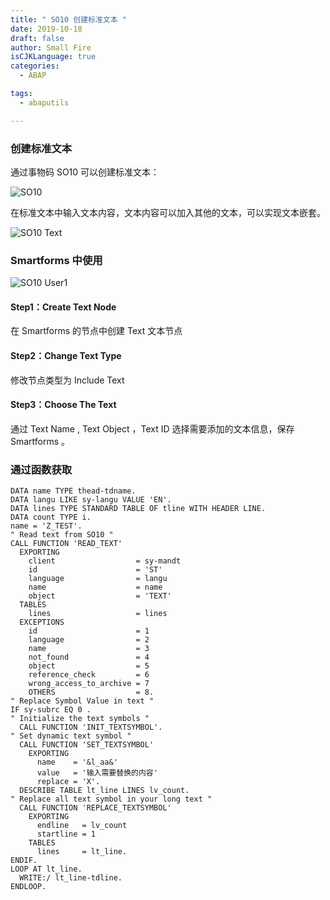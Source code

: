 ```yaml
---
title: " SO10 创建标准文本 "
date: 2019-10-18
draft: false
author: Small Fire
isCJKLanguage: true
categories: 
  - ABAP

tags: 
  - abaputils

---
```


### 创建标准文本

通过事物码 SO10 可以创建标准文本：

![SO10](/images/ABAP/SO10.png)

在标准文本中输入文本内容，文本内容可以加入其他的文本，可以实现文本嵌套。

![SO10 Text](/images/ABAP/SO10_1.png)

### Smartforms 中使用

![SO10 User1](/images/ABAP/SO10_2.png)

#### Step1：Create Text Node

在 Smartforms 的节点中创建 Text 文本节点

#### Step2：Change Text Type

修改节点类型为 Include Text 

#### Step3：Choose The Text

通过 Text Name , Text Object ，Text ID 选择需要添加的文本信息，保存 Smartforms 。

### 通过函数获取

```ABAP
DATA name TYPE thead-tdname.
DATA langu LIKE sy-langu VALUE 'EN'.
DATA lines TYPE STANDARD TABLE OF tline WITH HEADER LINE.
DATA count TYPE i.
name = 'Z_TEST'.
" Read text from SO10 "
CALL FUNCTION 'READ_TEXT'
  EXPORTING
    client                  = sy-mandt
    id                      = 'ST'
    language                = langu
    name                    = name
    object                  = 'TEXT'
  TABLES
    lines                   = lines
  EXCEPTIONS
    id                      = 1
    language                = 2
    name                    = 3
    not_found               = 4
    object                  = 5
    reference_check         = 6
    wrong_access_to_archive = 7
    OTHERS                  = 8.
" Replace Symbol Value in text "
IF sy-subrc EQ 0 .
" Initialize the text symbols "
  CALL FUNCTION 'INIT_TEXTSYMBOL'.
" Set dynamic text symbol "
  CALL FUNCTION 'SET_TEXTSYMBOL'
    EXPORTING
      name    = '&l_aa&'
      value   = '输入需要替换的内容'
      replace = 'X'.
  DESCRIBE TABLE lt_line LINES lv_count.
" Replace all text symbol in your long text "
  CALL FUNCTION 'REPLACE_TEXTSYMBOL'
    EXPORTING
      endline   = lv_count
      startline = 1
    TABLES
      lines     = lt_line.
ENDIF.
LOOP AT lt_line.
  WRITE:/ lt_line-tdline.
ENDLOOP.
```

